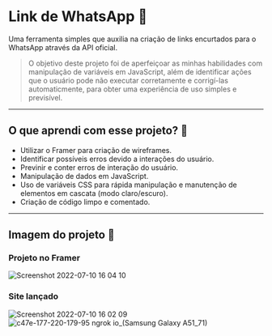 # Link de WhatsApp 🔗
Uma ferramenta simples que auxilia na criação de links encurtados para o WhatsApp através da API oficial.

> O objetivo deste projeto foi de aperfeiçoar as minhas habilidades com manipulação de variáveis em JavaScript, além de identificar ações que o usuário pode não executar corretamente e corrigí-las automaticmente, para obter uma experiência de uso simples e previsível.

- - -

## O que aprendi com esse projeto? 🎯

- Utilizar o Framer para criação de wireframes.
- Identificar possíveis erros devido a interações do usuário.
- Previnir e conter erros de interação do usuário.
- Manipulação de dados em JavaScript.
- Uso de variáveis CSS para rápida manipulação e manutenção de elementos em cascata (modo claro/escuro).
- Criação de código limpo e comentado.

- - -

## Imagem do projeto 📸

### Projeto no Framer
![Screenshot 2022-07-10 16 04 10](https://user-images.githubusercontent.com/92397834/178158498-e1c2c956-1e78-4db4-b02b-5608863918ea.png)

### Site lançado
![Screenshot 2022-07-10 16 02 09](https://user-images.githubusercontent.com/92397834/178158430-9ac76f8f-2952-4c27-8459-23ba6bc0dfc6.png)
![c47e-177-220-179-95 ngrok io_(Samsung Galaxy A51_71)](https://user-images.githubusercontent.com/92397834/178158432-2e5f8eb1-cade-41b8-b9c1-80852999b54e.png)
